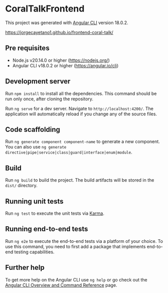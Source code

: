 # CoralTalkFrontend

This project was generated with [Angular CLI](https://github.com/angular/angular-cli) version 18.0.2.

https://jorgecayetano1.github.io/frontend-coral-talk/

## Pre requisites

- Node.js v20.14.0 or higher (https://nodejs.org/)
- Angular CLI v18.0.2 or higher (https://angular.io/cli)

## Development server

Run `npm install` to install all the dependencies. This command should be run only once, after cloning the repository.

Run `ng serve` for a dev server. Navigate to `http://localhost:4200/`. The application will automatically reload if you change any of the source files.

## Code scaffolding

Run `ng generate component component-name` to generate a new component. You can also use `ng generate directive|pipe|service|class|guard|interface|enum|module`.

## Build

Run `ng build` to build the project. The build artifacts will be stored in the `dist/` directory.

## Running unit tests

Run `ng test` to execute the unit tests via [Karma](https://karma-runner.github.io).

## Running end-to-end tests

Run `ng e2e` to execute the end-to-end tests via a platform of your choice. To use this command, you need to first add a package that implements end-to-end testing capabilities.

## Further help

To get more help on the Angular CLI use `ng help` or go check out the [Angular CLI Overview and Command Reference](https://angular.dev/tools/cli) page.
